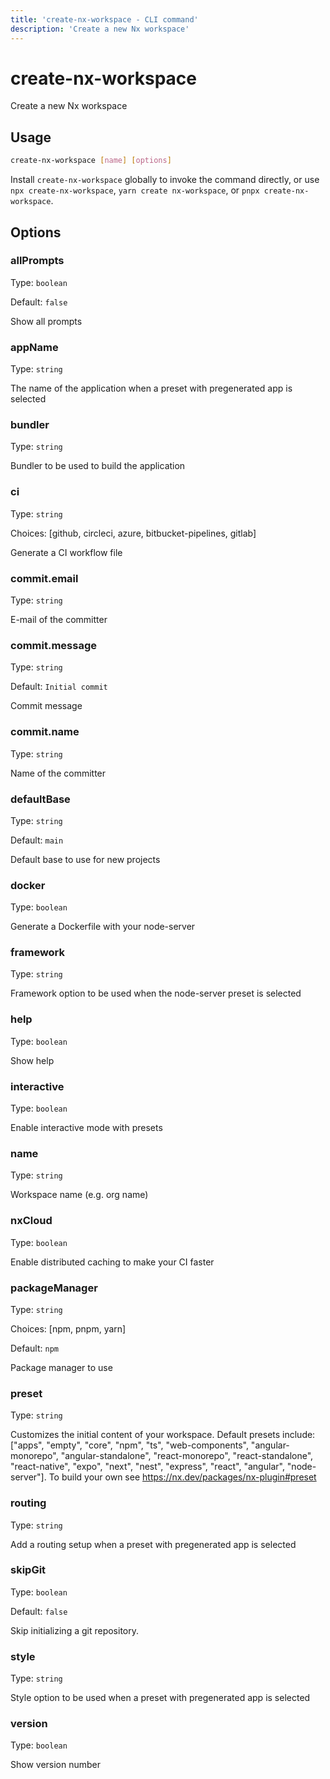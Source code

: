 ```yaml
---
title: 'create-nx-workspace - CLI command'
description: 'Create a new Nx workspace'
---
```


# create-nx-workspace

Create a new Nx workspace

## Usage

```bash
create-nx-workspace [name] [options]
```

Install `create-nx-workspace` globally to invoke the command directly, or use `npx create-nx-workspace`, `yarn create nx-workspace`, or `pnpx create-nx-workspace`.

## Options

### allPrompts

Type: `boolean`

Default: `false`

Show all prompts

### appName

Type: `string`

The name of the application when a preset with pregenerated app is selected

### bundler

Type: `string`

Bundler to be used to build the application

### ci

Type: `string`

Choices: [github, circleci, azure, bitbucket-pipelines, gitlab]

Generate a CI workflow file

### commit.email

Type: `string`

E-mail of the committer

### commit.message

Type: `string`

Default: `Initial commit`

Commit message

### commit.name

Type: `string`

Name of the committer

### defaultBase

Type: `string`

Default: `main`

Default base to use for new projects

### docker

Type: `boolean`

Generate a Dockerfile with your node-server

### framework

Type: `string`

Framework option to be used when the node-server preset is selected

### help

Type: `boolean`

Show help

### interactive

Type: `boolean`

Enable interactive mode with presets

### name

Type: `string`

Workspace name (e.g. org name)

### nxCloud

Type: `boolean`

Enable distributed caching to make your CI faster

### packageManager

Type: `string`

Choices: [npm, pnpm, yarn]

Default: `npm`

Package manager to use

### preset

Type: `string`

Customizes the initial content of your workspace. Default presets include: ["apps", "empty", "core", "npm", "ts", "web-components", "angular-monorepo", "angular-standalone", "react-monorepo", "react-standalone", "react-native", "expo", "next", "nest", "express", "react", "angular", "node-server"]. To build your own see https://nx.dev/packages/nx-plugin#preset

### routing

Type: `string`

Add a routing setup when a preset with pregenerated app is selected

### skipGit

Type: `boolean`

Default: `false`

Skip initializing a git repository.

### style

Type: `string`

Style option to be used when a preset with pregenerated app is selected

### version

Type: `boolean`

Show version number

